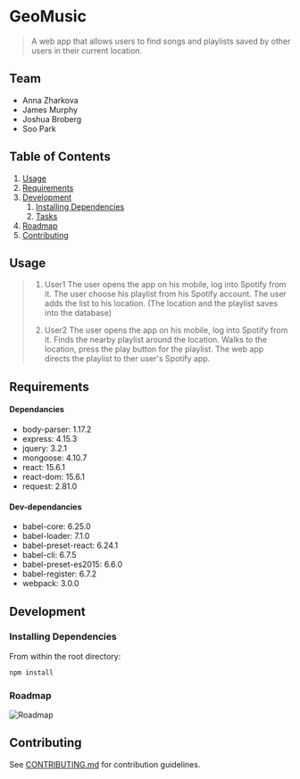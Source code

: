 # GeoMusic

> A web app that allows users to find songs and playlists saved by other users in their current location.

## Team

  - Anna Zharkova
  - James Murphy
  - Joshua Broberg
  - Soo Park

## Table of Contents

1. [Usage](#Usage)
1. [Requirements](#requirements)
1. [Development](#development)
    1. [Installing Dependencies](#installing-dependencies)
    1. [Tasks](#tasks)
1. [Roadmap](#roadmap)
1. [Contributing](#contributing)

## Usage

> 1. User1
> The user opens the app on his mobile, log into Spotify from it.
> The user choose his playlist from his Spotify account.
> The user adds the list to his location.
> (The location and the playlist saves into the database)
> 
> 2. User2
> The user opens the app on his mobile, log into Spotify from it.
> Finds the nearby playlist around the location.
> Walks to the location, press the play button for the playlist.
> The web app directs the playlist to ther user's Spotify app.
>  

## Requirements
#### Dependancies
  - body-parser: 1.17.2
  - express: 4.15.3
  - jquery: 3.2.1
  - mongoose: 4.10.7
  - react: 15.6.1
  - react-dom: 15.6.1
  - request: 2.81.0

#### Dev-dependancies
  - babel-core: 6.25.0
  - babel-loader: 7.1.0
  - babel-preset-react: 6.24.1
  - babel-cli: 6.7.5
  - babel-preset-es2015: 6.6.0
  - babel-register: 6.7.2
  - webpack: 3.0.0

## Development

### Installing Dependencies

From within the root directory:

```sh
npm install
```

### Roadmap

![Roadmap]("https://github.com/intriguing-iguanas/geomusic/roadmap.jpg")



## Contributing

See [CONTRIBUTING.md](CONTRIBUTING.md) for contribution guidelines.
